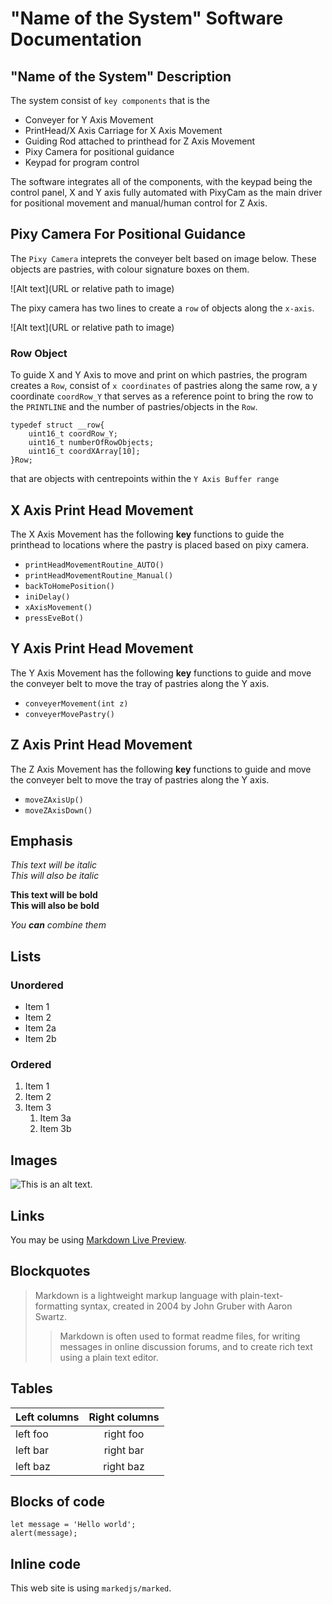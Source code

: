 # "Name of the System" Software Documentation


## "Name of the System" Description
The system consist of `key components` that is the 
  + Conveyer for Y Axis Movement
  + PrintHead/X Axis Carriage for X Axis Movement
  + Guiding Rod attached to printhead for Z Axis Movement
  + Pixy Camera for positional guidance
  + Keypad for program control

The software integrates all of the components, with the keypad being the control panel, X and Y axis fully automated with PixyCam as the main driver for positional movement and manual/human control for Z Axis.


## Pixy Camera For Positional Guidance

The `Pixy Camera` inteprets the conveyer belt based on image below. These objects are pastries, with colour signature boxes on them.

![Alt text](URL or relative path to image)

The pixy camera has two lines to create a `row` of objects along the `x-axis`.

![Alt text](URL or relative path to image)

### Row Object

To guide X and Y Axis to move and print on which pastries, the program creates a `Row`, consist of `x coordinates` of pastries along the same row, a y coordinate `coordRow_Y` that serves as a reference point to bring the row to the `PRINTLINE` and the number of pastries/objects in the `Row`.

```
typedef struct __row{
	uint16_t coordRow_Y;
	uint16_t numberOfRowObjects;
	uint16_t coordXArray[10];
}Row;
```

that are objects with centrepoints within the `Y Axis Buffer range`

## X Axis Print Head Movement

The X Axis Movement has the following **key** functions to guide the printhead to locations where the pastry is placed based on pixy camera.
    
+ `printHeadMovementRoutine_AUTO()`
+ `printHeadMovementRoutine_Manual()`
+ `backToHomePosition()`
+ `iniDelay()`
+ `xAxisMovement()`
+ `pressEveBot()`

## Y Axis Print Head Movement
The Y Axis Movement has the following **key** functions to guide and move the conveyer belt to move the tray of pastries along the Y axis.
+ `conveyerMovement(int z)`
+ `conveyerMovePastry()`


## Z Axis Print Head Movement
The Z Axis Movement has the following **key** functions to guide and move the conveyer belt to move the tray of pastries along the Y axis.
+ `moveZAxisUp()`
+ `moveZAxisDown()`


## Emphasis

*This text will be italic*  
_This will also be italic_

**This text will be bold**  
__This will also be bold__

_You **can** combine them_

## Lists

### Unordered

* Item 1
* Item 2
* Item 2a
* Item 2b

### Ordered

1. Item 1
2. Item 2
3. Item 3
    1. Item 3a
    2. Item 3b

## Images

![This is an alt text.](/image/sample.webp "This is a sample image.")

## Links

You may be using [Markdown Live Preview](https://markdownlivepreview.com/).

## Blockquotes

> Markdown is a lightweight markup language with plain-text-formatting syntax, created in 2004 by John Gruber with Aaron Swartz.
>
>> Markdown is often used to format readme files, for writing messages in online discussion forums, and to create rich text using a plain text editor.

## Tables

| Left columns  | Right columns |
| ------------- |:-------------:|
| left foo      | right foo     |
| left bar      | right bar     |
| left baz      | right baz     |

## Blocks of code

```
let message = 'Hello world';
alert(message);
```

## Inline code

This web site is using `markedjs/marked`.

